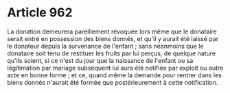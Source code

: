 # Article 962

La donation demeurera pareillement révoquée lors même que le donataire serait entré en possession des biens donnés, et qu'il y aurait été laissé par le donateur depuis la survenance de l'enfant ; sans néanmoins que le donataire soit tenu de restituer les fruits par lui perçus, de quelque nature qu'ils soient, si ce n'est du jour que la naissance de l'enfant ou sa légitimation par mariage subséquent lui aura été notifiée par exploit ou autre acte en bonne forme ; et ce, quand même la demande pour rentrer dans les biens donnés n'aurait été formée que postérieurement à cette notification.
